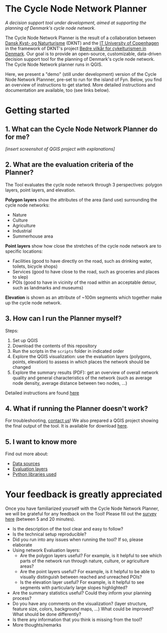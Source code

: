# The Cycle Node Network Planner

*A decision support tool under development, aimed at supporting the planning of Denmark's cycle node network.*

The Cycle Node Network Planner is the result of a collaboration between [Dansk Kyst- og Naturturisme](https://www.kystognaturturisme.dk) (DKNT) and the [IT University of Copenhagen](https://nerds.itu.dk) in the framework of DKNT's project [Bedre vilkår for cykelturismen in Denmark](https://www.kystognaturturisme.dk/cykelknudepunkter). Our goal is to provide an open-source, customizable, data-driven decision support tool for the planning of Denmark's cycle node network. The Cycle Node Network planner runs in QGIS.

Here, we present a "demo" (still under development) version of the Cycle Node Network Plannner, pre-set to run for the island of Fyn. Below, you find an overview of instructions to get started. More detailed instructions and documentation are available, too (see links below).

# Getting started

## 1. What can the Cycle Node Network Planner do for me?

*[insert screenshot of QGIS project with explanations]*

## 2. What are the evaluation criteria of the Planner?

The Tool evaluates the cycle node network through 3 perspectives: polygon layers, point layers, and elevation.

**Polygon layers** show the attributes of the area (land use) surrounding the cycle node networks:
* Nature
* Culture
* Agriculture
* Industrial
* Summerhouse area

**Point layers** show how close the stretches of the cycle node network are to specific locations:
* Facilities (good to have directly on the road, such as drinking water, toilets, bicycle shops)
* Services (good to have close to the road, such as groceries and places to slep)
* POIs (good to have in vicinity of the road within an acceptable detour, such as landmarks and museums)

**Elevation** is shown as an attribute of ~100m segments which together make up the cycle node network.

## 3. How can I run the Planner myself?

Steps:
1. Set up QGIS
2. Download the contents of this repository
3. Run the scripts in the `scripts` folder in indicated order
4. Explore the QGIS visualization: use the evaluation layers (polygons, points, elevation) to assess in which places the network should be changed 
5. Explore the summary results (PDF): get an overview of overall network quality and general characteristics of the network (such as average node density, average distance between two nodes, ...)

Detailed instructions are found [here](LINK)

## 4. What if running the Planner doesn't work?

For troubleshooting, [contact us](mailto:anvy@itu.dk)! We also prepared a QGIS project showing the final output of the tool. It is available for download [here](LINK).

## 5. I want to know more

Find out more about:
* [Data sources](LINK)
* [Evaluation layers](LINK)
* [Python libraries used](LINK)

# Your feedback is greatly appreciated

Once you have familiarized yourself with the Cycle Node Network Planner, we will be grateful for any feedback on the Tool! Please fill out the [survey here](LINK) (between 5 and 20 minutes).

* Is the description of the tool clear and easy to follow?
* Is the technical setup reproducible? 
* Did you run into any issues when running the tool? If so, please elaborate
* Using network Evaluation layers:
    - Are the polygon layers useful? For example, is it helpful to see which parts of the network run through nature, culture, or agriculture areas?
    - Are the point layers useful? For example, is it helpful to be able to visually distinguish between reached and unreached POIs? 
    - Is the elevation layer useful? For example, is it helpful to see segments with particularly large slopes highlighted?
* Are the summary statistics useful? Could they inform your planning process?
* Do you have any comments on the visualization? (layer structure, feature size, colors, background maps, ...) What could be improved? What should be done differently?
* Is there any information that you think is missing from the tool?
* More thoughts/remarks